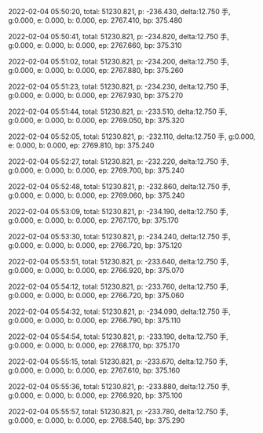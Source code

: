 2022-02-04 05:50:20, total: 51230.821, p: -236.430, delta:12.750 手, g:0.000, e: 0.000, b: 0.000, ep: 2767.410, bp: 375.480

2022-02-04 05:50:41, total: 51230.821, p: -234.820, delta:12.750 手, g:0.000, e: 0.000, b: 0.000, ep: 2767.660, bp: 375.310

2022-02-04 05:51:02, total: 51230.821, p: -234.200, delta:12.750 手, g:0.000, e: 0.000, b: 0.000, ep: 2767.880, bp: 375.260

2022-02-04 05:51:23, total: 51230.821, p: -234.230, delta:12.750 手, g:0.000, e: 0.000, b: 0.000, ep: 2767.930, bp: 375.270

2022-02-04 05:51:44, total: 51230.821, p: -233.510, delta:12.750 手, g:0.000, e: 0.000, b: 0.000, ep: 2769.050, bp: 375.320

2022-02-04 05:52:05, total: 51230.821, p: -232.110, delta:12.750 手, g:0.000, e: 0.000, b: 0.000, ep: 2769.810, bp: 375.240

2022-02-04 05:52:27, total: 51230.821, p: -232.220, delta:12.750 手, g:0.000, e: 0.000, b: 0.000, ep: 2769.700, bp: 375.240

2022-02-04 05:52:48, total: 51230.821, p: -232.860, delta:12.750 手, g:0.000, e: 0.000, b: 0.000, ep: 2769.060, bp: 375.240

2022-02-04 05:53:09, total: 51230.821, p: -234.190, delta:12.750 手, g:0.000, e: 0.000, b: 0.000, ep: 2767.170, bp: 375.170

2022-02-04 05:53:30, total: 51230.821, p: -234.240, delta:12.750 手, g:0.000, e: 0.000, b: 0.000, ep: 2766.720, bp: 375.120

2022-02-04 05:53:51, total: 51230.821, p: -233.640, delta:12.750 手, g:0.000, e: 0.000, b: 0.000, ep: 2766.920, bp: 375.070

2022-02-04 05:54:12, total: 51230.821, p: -233.760, delta:12.750 手, g:0.000, e: 0.000, b: 0.000, ep: 2766.720, bp: 375.060

2022-02-04 05:54:32, total: 51230.821, p: -234.090, delta:12.750 手, g:0.000, e: 0.000, b: 0.000, ep: 2766.790, bp: 375.110

2022-02-04 05:54:54, total: 51230.821, p: -233.190, delta:12.750 手, g:0.000, e: 0.000, b: 0.000, ep: 2768.170, bp: 375.170

2022-02-04 05:55:15, total: 51230.821, p: -233.670, delta:12.750 手, g:0.000, e: 0.000, b: 0.000, ep: 2767.610, bp: 375.160

2022-02-04 05:55:36, total: 51230.821, p: -233.880, delta:12.750 手, g:0.000, e: 0.000, b: 0.000, ep: 2766.920, bp: 375.100

2022-02-04 05:55:57, total: 51230.821, p: -233.780, delta:12.750 手, g:0.000, e: 0.000, b: 0.000, ep: 2768.540, bp: 375.290